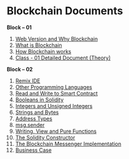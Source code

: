 # Blockchain Documents

**Block – 01**
1. <a href="https://docs.google.com/presentation/d/1LAYl2pTa-U62jRkCOB-jH6KRG1nzxFiG/edit?usp=sharing&ouid=107595131211613311242&rtpof=true&sd=true" target="_blank" rel="noopener noreferrer">Web Version and Why Blockchain</a>
2. <a href="https://docs.google.com/presentation/d/1w23cqpJtRuKTBXgrqEODRbc8UA6qsfaR/edit?usp=sharing&ouid=107595131211613311242&rtpof=true&sd=true" target="_blank" rel="noopener noreferrer">What is Blockchain</a>
3. <a href="https://docs.google.com/presentation/d/1fpmQVkj5iVv9ScQpFbxJmaQq1B0y3dpP/edit?usp=sharing&ouid=107595131211613311242&rtpof=true&sd=true" target="_blank" rel="noopener noreferrer">How Blockchain works</a>
4. <a href="https://docs.google.com/document/d/1ebLuy5KpbnFatg3JM8vFmxH98mJTI5q5pfPFNXso0Gw/edit?usp=sharing" target="_blank" rel="noopener noreferrer">Class - 01 Detailed Document (Theory)</a>

**Block – 02**
1. <a href="https://docs.google.com/document/d/1C0hAwvUXlK395gOxAgU_6cmofnAdwCwDTK7cHR5UwwY/edit?usp=sharing" target="_blank" rel="noopener noreferrer">Remix IDE</a>
2. <a href="https://docs.google.com/document/d/1_lCNrIkhMBaob3mV6jqYElZngslk5DmQWs7mFQeF_fU/edit?usp=sharing" target="_blank" rel="noopener noreferrer">Other Programming Languages</a>
3. <a href="https://docs.google.com/document/d/1-AXl_NonxJTABeughX4vh9xDrkX8QUi22N42Ce_cRXc/edit?usp=sharing" target="_blank" rel="noopener noreferrer">Read and Write to Smart Contract</a>
4. <a href="https://docs.google.com/document/d/1T_tC7xl7UipE0iAcWrPiBvyG0iCSsN1SMpGGJ56himU/edit?usp=sharing" target="_blank" rel="noopener noreferrer">Booleans in Solidity</a>
5. <a href="https://docs.google.com/document/d/1cXQXxABRyxb_VdzfIQlTNAk5FKRSuFs9_OWgAzP3KNI/edit?usp=sharing" target="_blank" rel="noopener noreferrer">Integers and Unsigned Integers</a>
6. <a href="https://docs.google.com/document/d/1VhbS2p2kk40gJ0C9wIzf0Db9fdZ4T6CS4_RzbiAXVbM/edit?usp=sharing" target="_blank" rel="noopener noreferrer">Strings and Bytes</a>
7. <a href="https://docs.google.com/document/d/16sRD1GBIXNvbqv2ZMjArKIm965Kc7oUkjAKJBmvZ5SE/edit?usp=sharing" target="_blank" rel="noopener noreferrer">Address Types</a>
8. <a href="https://docs.google.com/document/d/1jk3rCp1yfabBzTgSDCLRQAEdhJLktObFn1FCpeu0hc4/edit?usp=sharing" target="_blank" rel="noopener noreferrer">msg.sender</a>
9. <a href="https://docs.google.com/document/d/1AZmYdUuHO_sBlhPl6FUqe3xOfA3zTr5Xdm0OUWGIxTw/edit?usp=sharing" target="_blank" rel="noopener noreferrer">Writing, View and Pure Functions</a>
10. <a href="https://docs.google.com/document/d/1vUsAJlCx83jOlA3OV5jf1sjIuOhsEGYQCcjFzIf3SS8/edit?usp=sharing" target="_blank" rel="noopener noreferrer">The Solidity Constructor</a>
11. <a href="https://docs.google.com/document/d/1TRAtf4Z8qP-PuUqrXFz9Wc1XqMWCoV37boBqYDJvCcU/edit?usp=sharing" target="_blank" rel="noopener noreferrer">The Blockchain Messenger Implementation</a>
12. <a href="https://docs.google.com/document/d/1DbTMf6NQ6Y2NRVVs-YnQvoR5taeDS0Ga80iQs14W5H4/edit?usp=sharing" target="_blank" rel="noopener noreferrer">Business Case</a>
